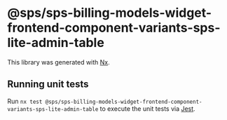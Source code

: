 # @sps/sps-billing-models-widget-frontend-component-variants-sps-lite-admin-table

This library was generated with [Nx](https://nx.dev).

## Running unit tests

Run `nx test @sps/sps-billing-models-widget-frontend-component-variants-sps-lite-admin-table` to execute the unit tests via [Jest](https://jestjs.io).
